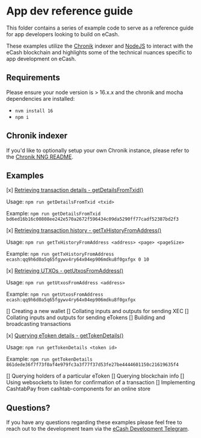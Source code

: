 # App dev reference guide

This folder contains a series of example code to serve as a reference guide for app developers looking to build on eCash.

These examples utilize the [Chronik](https://www.npmjs.com/package/chronik-client) indexer and [NodeJS](https://github.com/nvm-sh/nvm) to interact with the eCash blockchain and highlights some of the technical nuances specific to app development on eCash.

## Requirements

Please ensure your node version is > 16.x.x and the chronik and mocha dependencies are installed:

-   `nvm install 16`
-   `npm i`

## Chronik indexer

If you'd like to optionally setup your own Chronik instance, please refer to the [Chronik NNG README](https://github.com/raipay/chronik/).

## Examples

[x] [Retrieving transaction details - getDetailsFromTxid()](scripts/getDetailsFromTxid.js)

Usage: `npm run getDetailsFromTxid <txid>`

Example: `npm run getDetailsFromTxid bd6ed16b16c00808ee242e570a2672f596434c09da5290ff77cadf52387bd2f3`

[x] [Retrieving transaction history - getTxHistoryFromAddress()](scripts/getTxHistoryFromAddress.js)

Usage: `npm run getTxHistoryFromAddress <address> <page> <pageSize>`

Example: `npm run getTxHistoryFromAddress ecash:qq9h6d0a5q65fgywv4ry64x04ep906mdku8f0gxfgx 0 10`

[x] [Retrieving UTXOs - getUtxosFromAddress()](scripts/getUtxosFromAddress.js)

Usage: `npm run getUtxosFromAddress <address>`

Example: `npm run getUtxosFromAddress ecash:qq9h6d0a5q65fgywv4ry64x04ep906mdku8f0gxfgx`

[] Creating a new wallet
[] Collating inputs and outputs for sending XEC
[] Collating inputs and outputs for sending eTokens
[] Building and broadcasting transactions

[x] [Querying eToken details - getTokenDetails()](scripts/getTokenDetails.js)

Usage: `npm run getTokenDetails <token id>`

Example: `npm run getTokenDetails 861dede36f7f73f0af4e979fc3a3f77f37d53fe27be4444601150c21619635f4`

[] Querying holders of a particular eToken
[] Querying blockchain info
[] Using websockets to listen for confirmation of a transaction
[] Implementing CashtabPay from cashtab-components for an online store

## Questions?

If you have any questions regarding these examples please feel free to reach out to the development team via the [eCash Development Telegram](https://t.me/eCashDevelopment).
